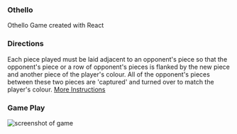 ### Othello
Othello Game created with React

### Directions 
Each piece played must be laid adjacent to an opponent's piece 
so that the opponent's piece or a row of opponent's pieces is 
flanked by the new piece and another piece of the player's colour. 
All of the opponent's pieces between these two pieces are 'captured' and turned over to match the player's colour.
[More Instructions](https://www.eothello.com)

### Game Play
<img src="https://imgur.com/Uw9Eb7R" alt="screenshot of game" />
